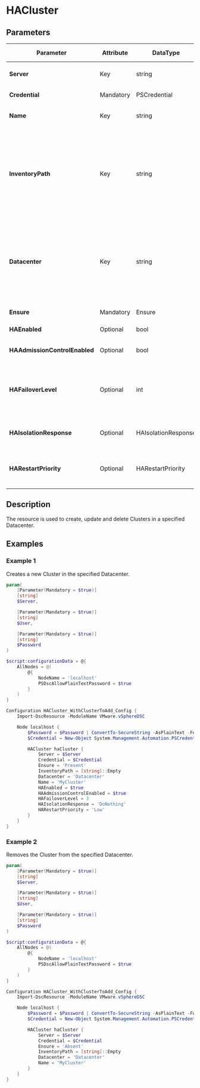 # HACluster

## Parameters

| Parameter | Attribute | DataType | Description | Allowed Values |
| --- | --- | --- | --- | --- |
| **Server** | Key | string | Name of the Server we are trying to connect to. The Server can be a vCenter or ESXi. ||
| **Credential** | Mandatory | PSCredential | Credentials needed for connection to the specified Server. ||
| **Name** | Key | string | Name of the resource under the Datacenter of 'Datacenter' key property. ||
| **InventoryPath** | Key | string | Inventory folder path location of the resource with name specified in 'Name' key property in the Datacenter specified in the 'Datacenter' key property. The path consists of 0 or more folders. Empty path means the resource is in the root inventory folder. The Root folders of the Datacenter are not part of the path. Folder names in path are separated by "/". Example path for a VM resource: "Discovered Virtual Machines/My Ubuntu VMs". ||
| **Datacenter** | Key | string | The full path to the Datacenter we will use from the Inventory. Root 'datacenters' folder is not part of the path. Path can't be empty. Last item in the path is the Datacenter Name. If only the Datacenter Name is specified, Datacenter will be searched under the root 'datacenters' folder. The parts of the path are separated with "/". Example path: "MyDatacentersFolder/MyDatacenter". ||
| **Ensure** | Mandatory | Ensure | Value indicating if the Resource should be Present or Absent. | Present, Absent |
| **HAEnabled** | Optional | bool | Indicates that VMware HA (High Availability) is enabled. ||
| **HAAdmissionControlEnabled** | Optional | bool | Indicates that virtual machines cannot be powered on if they violate availability constraints. ||
| **HAFailoverLevel** | Optional | int | Specifies a configured failover level. This is the number of physical host failures that can be tolerated without impacting the ability to meet minimum thresholds for all running virtual machines. The valid values range from 1 to 4. ||
| **HAIsolationResponse** | Optional | HAIsolationResponse | Indicates that the virtual machine should be powered off if a host determines that it is isolated from the rest of the compute resource. | PowerOff, DoNothing, Shutdown, Unset |
| **HARestartPriority** | Optional | HARestartPriority | Specifies the cluster HA restart priority. VMware HA is a feature that detects failed virtual machines and automatically restarts them on alternative ESX hosts. | Disabled, Low, Medium, High, Unset |

## Description

The resource is used to create, update and delete Clusters in a specified Datacenter.

## Examples

### Example 1

Creates a new Cluster in the specified Datacenter.

```powershell
param(
    [Parameter(Mandatory = $true)]
    [string]
    $Server,

    [Parameter(Mandatory = $true)]
    [string]
    $User,

    [Parameter(Mandatory = $true)]
    [string]
    $Password
)

$script:configurationData = @{
    AllNodes = @(
        @{
            NodeName = 'localhost'
            PSDscAllowPlainTextPassword = $true
        }
    )
}

Configuration HACluster_WithClusterToAdd_Config {
    Import-DscResource -ModuleName VMware.vSphereDSC

    Node localhost {
        $Password = $Password | ConvertTo-SecureString -AsPlainText -Force
        $Credential = New-Object System.Management.Automation.PSCredential($User, $Password)

        HACluster haCluster {
            Server = $Server
            Credential = $Credential
            Ensure = 'Present'
            InventoryPath = [string]::Empty
            Datacenter = 'Datacenter'
            Name = 'MyCluster'
            HAEnabled = $true
            HAAdmissionControlEnabled = $true
            HAFailoverLevel = 3
            HAIsolationResponse = 'DoNothing'
            HARestartPriority = 'Low'
        }
    }
}
```

### Example 2

Removes the Cluster from the specified Datacenter.

```powershell
param(
    [Parameter(Mandatory = $true)]
    [string]
    $Server,

    [Parameter(Mandatory = $true)]
    [string]
    $User,

    [Parameter(Mandatory = $true)]
    [string]
    $Password
)

$script:configurationData = @{
    AllNodes = @(
        @{
            NodeName = 'localhost'
            PSDscAllowPlainTextPassword = $true
        }
    )
}

Configuration HACluster_WithClusterToAdd_Config {
    Import-DscResource -ModuleName VMware.vSphereDSC

    Node localhost {
        $Password = $Password | ConvertTo-SecureString -AsPlainText -Force
        $Credential = New-Object System.Management.Automation.PSCredential($User, $Password)

        HACluster haCluster {
            Server = $Server
            Credential = $Credential
            Ensure = 'Absent'
            InventoryPath = [string]::Empty
            Datacenter = 'Datacenter'
            Name = 'MyCluster'
        }
    }
}
```
